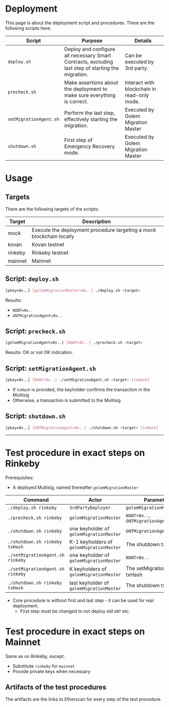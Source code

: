 # Deployment

This page is about the deployment script and procedures.
There are the following scripts here:

Script | Purpose | Details
--- | --- | ---
`deploy.sh` | Deploy and configure all necessary Smart Contracts, excluding last step of starting the migration. | Can be executed by 3rd party.
`precheck.sh`  | Make assertions about the deployment to make sure everything is correct. | Interact with blockchain in read-only mode.
`setMigrationAgent.sh` | Perform the last step, effectively starting the migration. | Executed by Golem Migration Master
`shutdown.sh` | First step of Emergency Recovery mode. | Executed by Golem Migration Master

# Usage

## Targets

There are the following targets of the scripts:

Target | Description
--- | ---
mock | Execute the deployment procedure targeting a mock blockchain locally
kovan | Kovan testnet
rinkeby | Rinkeby testnet
mainnet | Mainnet

## Script: `deploy.sh`

```bash
[pkey=0x..] [golemMigrationMaster=0x..] ./deploy.sh <target>
```

Results:

- `NGNT=0x..`
- `GNTMigrationAgent=0x..`

## Script: `precheck.sh`

```bash
[golemMigrationAgent=0x..] [NGNT=0x..] ./precheck.sh <target>
```

Results: OK or not OK indication.

## Script: `setMigrationAgent.sh`

```bash
[pkey=0x..] [NGNT=0x..] ./setMigrationAgent.sh <target> [txHash]
```

- If `txHash` is provided, the keyholder confirms the transaction in the Multisig
- Otherwise, a transaction is submitted to the Multisig

## Script: `shutdown.sh`

```bash
[pkey=0x..] [GNTMigrationAgent=0x..] ./shutdown.sh <target> [txHash]
```

---

# Test procedure in exact steps on Rinkeby

Prerequisites:

- A deployed Multisig, named thereafter `golemMigrationMaster`

Command | Actor | Parameters
--- | --- | ---
`./deploy.sh rinkeby` | `3rdPartyDeployer` | `golemMigrationMaster=0x..`
`./precheck.sh rinkeby` | `golemMigrationMaster` | `NGNT=0x..`, `GNTMigrationAgent=0x..`
`./shutdown.sh rinkeby` | one keyholder of `golemMigrationMaster` | `GNTMigrationAgent=0x`
`./shutdown.sh rinkeby txHash` | K-1 keyholders of `golemMigrationMaster` | The shutdown txHash
`./setMigrationAgent.sh rinkeby` | one keyholder of `golemMigrationMaster` | `NGNT=0x..`
`./setMigrationAgent.sh rinkeby` | K keyholders of `golemMigrationMaster` | The setMigrationAgent txHash
`./shutdown.sh rinkeby txHash` | last keyholder of `golemMigrationMaster` | The shutdown txHash

- Core procedure is without first and last step - it can be used for real deployment.
    - First step must be changed to not deploy old `GNT` etc.

# Test procedure in exact steps on Mainnet

Same as on Rinkeby, except:

- Substitute `rinkeby` for `mainnet`
- Provide private keys when necessary

## Artifacts of the test procedures

The artifacts are the links to Etherscan for every step of the test procedure.
